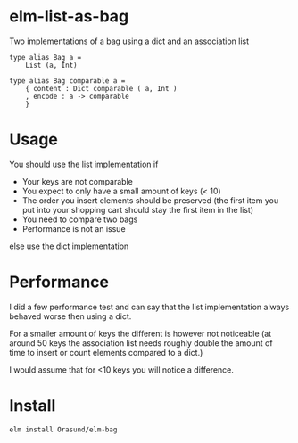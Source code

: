 # elm-list-as-bag

Two implementations of a bag using a dict and an association list

    type alias Bag a =
        List (a, Int)
    
    type alias Bag comparable a =
        { content : Dict comparable ( a, Int )
        , encode : a -> comparable
        }

# Usage

You should use the list implementation if

* Your keys are not comparable
* You expect to only have a small amount of keys (< 10)
* The order you insert elements should be preserved (the first item you put into your shopping cart should stay the first item in the list)
* You need to compare two bags
* Performance is not an issue

else use the dict implementation

# Performance

I did a few performance test and can say that the list implementation always behaved worse then using a dict.

For a smaller amount of keys the different is however not noticeable (at around 50 keys the association list needs roughly double the amount of time to insert or count elements compared to a dict.)

I would assume that for <10 keys you will notice a difference.

# Install

    elm install Orasund/elm-bag